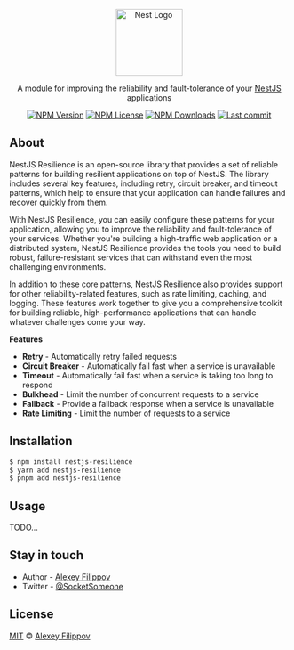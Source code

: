 <p align="center">
  <a href="http://nestjs.com/" target="blank"><img src="https://nestjs.com/img/logo-small.svg" width="120" alt="Nest Logo" /></a>
</p>

<p align="center">
    A module for improving the reliability and fault-tolerance of your <a href="https://nestjs.com/" target="_blank">NestJS</a> applications
</p>

<p align="center">
    <a href='https://img.shields.io/npm/v/necord'><img src="https://img.shields.io/npm/v/necord" alt="NPM Version" /></a>
    <a href='https://img.shields.io/npm/l/necord'><img src="https://img.shields.io/npm/l/necord" alt="NPM License" /></a>
    <a href='https://img.shields.io/npm/dm/necord'><img src="https://img.shields.io/npm/dm/necord" alt="NPM Downloads" /></a>
    <a href='https://img.shields.io/github/last-commit/SocketSomeone/necord'><img src="https://img.shields.io/github/last-commit/SocketSomeone/necord" alt="Last commit" /></a>
</p>

## About

NestJS Resilience is an open-source library that provides a set of reliable patterns for building resilient applications on top of NestJS.
The library includes several key features, including retry, circuit breaker, and timeout patterns, which help to ensure that your
application can handle failures and recover quickly from them.

With NestJS Resilience, you can easily configure these patterns for your application, allowing you to improve the reliability and
fault-tolerance of your services. Whether you're building a high-traffic web application or a distributed system, NestJS Resilience provides
the tools you need to build robust, failure-resistant services that can withstand even the most challenging environments.

In addition to these core patterns, NestJS Resilience also provides support for other reliability-related features, such as rate limiting,
caching, and logging. These features work together to give you a comprehensive toolkit for building reliable, high-performance applications
that can handle whatever challenges come your way.

**Features**

- **Retry** - Automatically retry failed requests
- **Circuit Breaker** - Automatically fail fast when a service is unavailable
- **Timeout** - Automatically fail fast when a service is taking too long to respond
- **Bulkhead** - Limit the number of concurrent requests to a service
- **Fallback** - Provide a fallback response when a service is unavailable
- **Rate Limiting** - Limit the number of requests to a service

## Installation

```bash
$ npm install nestjs-resilience
$ yarn add nestjs-resilience
$ pnpm add nestjs-resilience
```

## Usage

TODO...

## Stay in touch

* Author - [Alexey Filippov](https://t.me/socketsomeone)
* Twitter - [@SocketSomeone](https://twitter.com/SocketSomeone)

## License

[MIT](https://github.com/SocketSomeone/nestjs-resilience/blob/master/LICENSE) © [Alexey Filippov](https://github.com/SocketSomeone)

